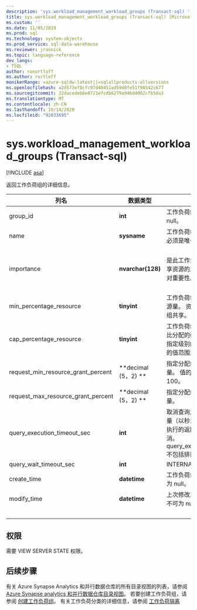 ```yaml
---
description: 'sys.workload_management_workload_groups (Transact-sql) '
title: sys.workload_management_workload_groups (Transact-sql) |Microsoft Docs
ms.custom: ''
ms.date: 11/05/2019
ms.prod: sql
ms.technology: system-objects
ms.prod_service: sql-data-warehouse
ms.reviewer: jrasnick
ms.topic: language-reference
dev_langs:
- TSQL
author: ronortloff
ms.author: rortloff
monikerRange: =azure-sqldw-latest||=sqlallproducts-allversions
ms.openlocfilehash: a2d573ef8cfc97d40451ad59d0fe51f98542c677
ms.sourcegitcommit: 22dacedeb6e8721e7cdb6279a946d4002cfb5da3
ms.translationtype: MT
ms.contentlocale: zh-CN
ms.lasthandoff: 10/14/2020
ms.locfileid: "92033695"
---
```

# <a name="sysworkload_management_workload_groups-transact-sql"></a>sys.workload_management_workload_groups (Transact-sql) 

[!INCLUDE [asa](../../includes/applies-to-version/asa.md)]

 返回工作负荷组的详细信息。  
  
|列名|数据类型|说明|范围|  
|-----------------|---------------|-----------------|-----------|
|group_id|**int**|工作负荷组的唯一 ID。 不可为 null。||
|name|**sysname**|工作负荷组的名称。 对于实例必须是唯一的。  不可为 null。||
|importance|**nvarchar(128)**|是此工作负荷组中的请求与共享资源的工作负荷组之间的相对重要性。 不可为 null。|low、below_normal、normal (默认) 、above_normal、高||
|min_percentage_resource|**tinyint**|工作负荷组中的请求的保证资源量。 资源不与其他工作负荷组共享。 不可为 null。||
|cap_percentage_resource|**tinyint**|工作负荷组中请求的资源百分比分配的硬上限。 限制分配给指定级别的最大资源数。 允许的值范围为 1 到 100。||
|request_min_resource_grant_percent|**decimal (5，2) **|指定分配给请求的最小资源量。 值的允许范围是从0.75 到100。||
|request_max_resource_grant_percent |**decimal (5，2) **|指定分配给请求的最大资源量。||
|query_execution_timeout_sec|**int**|取消查询之前允许的执行时间量（以秒为单位）。  查询在达到执行的返回阶段后，便无法取消。  query_execution_timeout_sec 不包括排队所用的时间。|
|query_wait_timeout_sec|**int**|INTERNAL||
|create_time|**datetime**|工作负荷组的创建时间。 不可为 null。||
modify_time|**datetime**|上次修改工作负荷组的时间。 不可为 null。||
|&nbsp;||||
  
## <a name="permissions"></a>权限

需要 VIEW SERVER STATE 权限。

## <a name="next-steps"></a>后续步骤

 有关 Azure Synapse Analytics 和并行数据仓库的所有目录视图的列表，请参阅 [Azure Synapse analytics 和并行数据仓库目录视图](../../relational-databases/system-catalog-views/sql-data-warehouse-and-parallel-data-warehouse-catalog-views.md)。 若要创建工作负荷组，请参阅 [创建工作负荷组](../../t-sql/statements/create-workload-group-transact-sql.md)。 有关工作负荷分类的详细信息，请参阅 [工作负荷隔离](/azure/sql-data-warehouse/sql-data-warehouse-workload-isolation)
